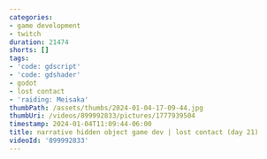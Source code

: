 ```yaml
---
categories:
- game development
- twitch
duration: 21474
shorts: []
tags:
- 'code: gdscript'
- 'code: gdshader'
- godot
- lost contact
- 'raiding: Meisaka'
thumbPath: /assets/thumbs/2024-01-04-17-09-44.jpg
thumbUri: /videos/899992833/pictures/1777939504
timestamp: 2024-01-04T11:09:44-06:00
title: narrative hidden object game dev | lost contact (day 21)
videoId: '899992833'
---
```

